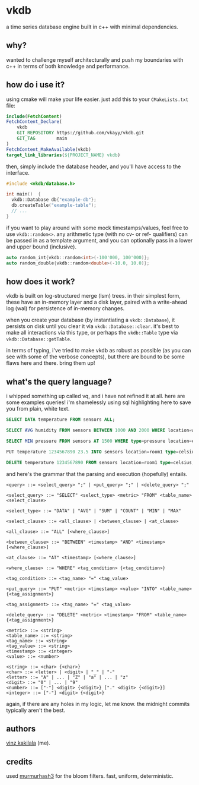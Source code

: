 # vkdb

a time series database engine built in c++ with minimal dependencies.

## why?

wanted to challenge myself architecturally and push my boundaries with c++ in terms of both knowledge and performance.

## how do i use it?

using cmake will make your life easier. just add this to your `CMakeLists.txt` file:

```cmake
include(FetchContent)
FetchContent_Declare(
    vkdb
    GIT_REPOSITORY https://github.com/vkayy/vkdb.git
    GIT_TAG        main
)
FetchContent_MakeAvailable(vkdb)
target_link_libraries(${PROJECT_NAME} vkdb)
```

then, simply include the database header, and you'll have access to the interface.

```cpp
#include <vkdb/database.h>

int main()  {
  vkdb::Database db{"example-db"};
  db.createTable("example-table");
  // ...
}
```

if you want to play around with some mock timestamps/values, feel free to use `vkdb::random<>`. any arithmetic type (with no cv- or ref- qualifiers) can be passed in as a template argument, and you can optionally pass in a lower and upper bound (inclusive).

```cpp
auto random_int{vkdb::random<int>(-100'000, 100'000)};
auto random_double{vkdb::random<double>(-10.0, 10.0)};
```

## how does it work?

vkdb is built on log-structured merge (lsm) trees. in their simplest form, these have an in-memory layer and a disk layer, paired with a write-ahead log (wal) for persistence of in-memory changes.

when you create your database (by instantiating a `vkdb::Database`), it persists on disk until you clear it via `vkdb::Database::clear`. it's best to make all interactions via this type, or perhaps the `vkdb::Table` type via `vkdb::Database::getTable`.

in terms of typing, i've tried to make vkdb as robust as possible (as you can see with some of the verbose concepts), but there are bound to be some flaws here and there. bring them up!

## what's the query language?

i whipped something up called vq, and i have not refined it at all. here are some examples queries! i'm shamelessly using sql highlighting here to save you from plain, white text.

```sql
SELECT DATA temperature FROM sensors ALL;

SELECT AVG humidity FROM sensors BETWEEN 1000 AND 2000 WHERE location=warehouse type=sensor;

SELECT MIN pressure FROM sensors AT 1500 WHERE type=pressure location=external;

PUT temperature 1234567890 23.5 INTO sensors location=room1 type=celsius;

DELETE temperature 1234567890 FROM sensors location=room1 type=celsius;
```

and here's the grammar that the parsing and execution (hopefully) entails.

```bnf
<query> ::= <select_query> ";" | <put_query> ";" | <delete_query> ";"

<select_query> ::= "SELECT" <select_type> <metric> "FROM" <table_name> <select_clause>

<select_type> ::= "DATA" | "AVG" | "SUM" | "COUNT" | "MIN" | "MAX"

<select_clause> ::= <all_clause> | <between_clause> | <at_clause>

<all_clause> ::= "ALL" [<where_clause>]

<between_clause> ::= "BETWEEN" <timestamp> "AND" <timestamp> [<where_clause>]

<at_clause> ::= "AT" <timestamp> [<where_clause>]

<where_clause> ::= "WHERE" <tag_condition> {<tag_condition>}

<tag_condition> ::= <tag_name> "=" <tag_value>

<put_query> ::= "PUT" <metric> <timestamp> <value> "INTO" <table_name> {<tag_assignment>}

<tag_assignment> ::= <tag_name> "=" <tag_value>

<delete_query> ::= "DELETE" <metric> <timestamp> "FROM" <table_name> {<tag_assignment>}

<metric> ::= <string>
<table_name> ::= <string>
<tag_name> ::= <string>
<tag_value> ::= <string>
<timestamp> ::= <integer>
<value> ::= <number>

<string> ::= <char> {<char>}
<char> ::= <letter> | <digit> | "_" | "-"
<letter> ::= "A" | ... | "Z" | "a" | ... | "z"
<digit> ::= "0" | ... | "9"
<number> ::= ["-"] <digit> {<digit>} ["." <digit> {<digit>}]
<integer> ::= ["-"] <digit> {<digit>}
```

again, if there are any holes in my logic, let me know. the midnight commits typically aren't the best.

## authors

[vinz kakilala](https://linkedin.com/in/vinzkakilala) (me).

## credits

used [murmurhash3](https://github.com/aappleby/smhasher/blob/master/src/MurmurHash3.cpp) for the bloom filters. fast, uniform, deterministic.
